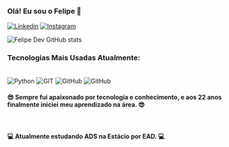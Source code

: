 ### Olá! Eu sou o Felipe 👋

[![Linkedin](https://img.shields.io/badge/LinkedIn-0077B5?style=for-the-badge&logo=linkedin&logoColor=white)](https://www.linkedin.com/in/felipefreitasof/)
[![Instagram](https://img.shields.io/badge/Instagram-E4405F?style=for-the-badge&logo=instagram&logoColor=white)](https://www.instagram.com/freitas.zoz/)

![Felipe Dev GitHub stats](https://github-readme-stats.vercel.app/api?username=devfelipeeduardo&show_icons=true&theme=dracula)

### Tecnologias Mais Usadas Atualmente:
<div style="display: inline-block"> <br/>

 <img align="center" alt="Python" src="https://img.shields.io/badge/Python-14354C?style=for-the-badge&logo=python&logoColor=white" />
 <img align="center" alt="GIT" src="https://img.shields.io/badge/GIT-E44C30?style=for-the-badge&logo=git&logoColor=white" />
 <img align="center" alt="GitHub" src="https://img.shields.io/badge/GitHub-100000?style=for-the-badge&logo=github&logoColor=white)](https://github.com/devfelipeeduardo" />

 <img align="center" alt="GitHub" src="https://img.shields.io/badge/GitHub-100000?style=for-the-badge&logo=github&logoColor=white](https://img.shields.io/badge/Microsoft_Excel-217346?style=for-the-badge&logo=microsoft-excel&logoColor=white))](https://github.com/devfelipeeduardo" />


</div>

<br/>

#### 😎 Sempre fui apaixonado por tecnologia e conhecimento, e aos 22 anos finalmente iniciei meu aprendizado na área. 😎
<br/>

#### 💻 Atualmente estudando ADS na Estácio por EAD. 💻
